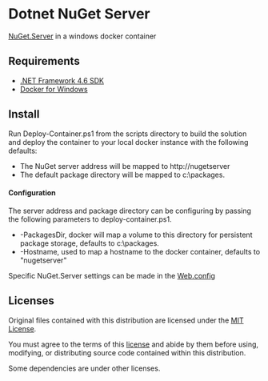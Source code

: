 # Dotnet NuGet Server

[NuGet.Server](https://github.com/NuGet/NuGet.Server) in a windows docker container

## Requirements

- [.NET Framework 4.6 SDK](https://www.microsoft.com/net/download/visual-studio-sdks)
- [Docker for Windows](https://docs.docker.com/docker-for-windows/install/)

## Install

Run Deploy-Container.ps1 from the scripts directory to build the solution and deploy the container to your local docker instance with the following defaults:

  - The NuGet server address will be mapped to http://nugetserver
  - The default package directory will be mapped to c:\packages.
  
#### Configuration

The server address and package directory can be configuring by passing the following parameters to deploy-container.ps1.

- -PackagesDir, docker will map a volume to this directory for persistent package storage, defaults to c:\packages.
- -Hostname, used to map a hostname to the docker container, defaults to "nugetserver"

Specific NuGet.Server settings can be made in the [Web.config](https://github.com/blakeja/dotnet-nutget/blob/master/src/NugetServer/Web.config)

## Licenses

Original files contained with this distribution are licensed under the [MIT License](https://en.wikipedia.org/wiki/MIT_License).

You must agree to the terms of this [license](LICENSE.txt) and abide by them before using, modifying, or distributing source code contained within this distribution.

Some dependencies are under other licenses.
